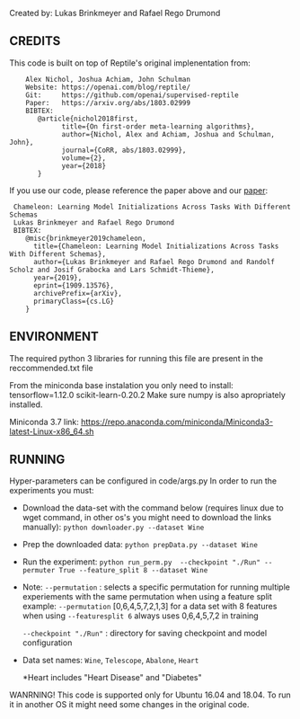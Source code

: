 Created by: Lukas Brinkmeyer and Rafael Rego Drumond

## CREDITS
   This code is built on top of Reptile's original implenentation from:
   
    
        Alex Nichol, Joshua Achiam, John Schulman
        Website: https://openai.com/blog/reptile/
        Git:     https://github.com/openai/supervised-reptile
        Paper:   https://arxiv.org/abs/1803.02999
        BIBTEX:
           @article{nichol2018first,
                 title={On first-order meta-learning algorithms},
                 author={Nichol, Alex and Achiam, Joshua and Schulman, John},
                 journal={CoRR, abs/1803.02999},
                 volume={2},
                 year={2018}
           }
     

   If you use our code, please reference the paper above and our [paper](https://arxiv.org/abs/1909.13576):
   
     
     Chameleon: Learning Model Initializations Across Tasks With Different Schemas
     Lukas Brinkmeyer and Rafael Rego Drumond
     BIBTEX:
        @misc{brinkmeyer2019chameleon,
          title={Chameleon: Learning Model Initializations Across Tasks With Different Schemas},
          author={Lukas Brinkmeyer and Rafael Rego Drumond and Randolf Scholz and Josif Grabocka and Lars Schmidt-Thieme},
          year={2019},
          eprint={1909.13576},
          archivePrefix={arXiv},
          primaryClass={cs.LG}
        }
     
 
 ## ENVIRONMENT
   The required python 3 libraries for running this file are present in the reccommended.txt file
    
   From the miniconda base instalation you only need to install:
        tensorflow=1.12.0
        scikit-learn-0.20.2
   Make sure numpy is also apropriately installed.
    
   Miniconda 3.7 link:
   https://repo.anaconda.com/miniconda/Miniconda3-latest-Linux-x86_64.sh

## RUNNING
   Hyper-parameters can be configured in code/args.py
   In order to run the experiments you must:
    
   - Download the data-set with the command below (requires linux due to wget command, in other os's you might need to download the links manually):
        ```python downloader.py --dataset Wine```
        
   - Prep the downloaded data:
        ```python prepData.py --dataset Wine```
        
   - Run the experiment:
        ```python run_perm.py  --checkpoint "./Run" --permuter True --feature_split 8 --dataset Wine```
        
   - Note:
        ```--permutation```    : selects a specific permutation for running multiple
                               experiements with the same permutation when using a feature split
                               example: ```--permutation``` [0,6,4,5,7,2,1,3] for a data set with 8 features when
                               using ```--featuresplit 6``` always uses 0,6,4,5,7,2 in training
        
        ```--checkpoint "./Run"``` : directory for saving checkpoint and model configuration
        
   - Data set names:
       ``` Wine ```, ```Telescope```, ```Abalone```, ```Heart```
        
        *Heart includes "Heart Disease" and "Diabetes"
        
   WANRNING!
            This code is supported only for Ubuntu 16.04 and 18.04. To run it in another OS it might need some
            changes in the original code.
